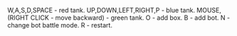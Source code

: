 W,A,S,D,SPACE - red tank.
UP,DOWN,LEFT,RIGHT,P - blue tank.
MOUSE, (RIGHT CLICK - move backward) - green tank.
O - add box.
B - add bot.
N - change bot battle mode.
R - restart.

